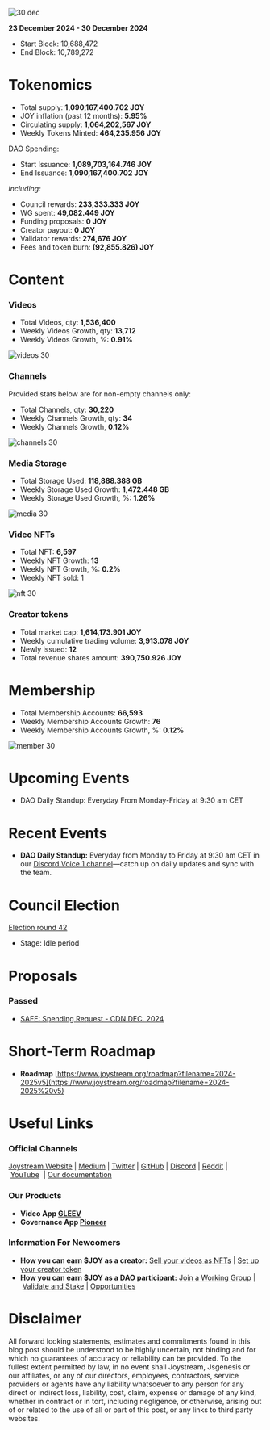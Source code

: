 ![30 dec](https://github.com/user-attachments/assets/9f527d45-b036-43d1-a306-230ff7e3ad7b)

**23 December 2024 - 30 December 2024**

- Start Block: 10,688,472
- End Block: 10,789,272

# Tokenomics

- Total supply: **1,090,167,400.702 JOY**
- JOY inflation (past 12 months): **5.95%**
- Circulating supply: **1,064,202,567 JOY**
- Weekly Tokens Minted: **464,235.956 JOY**

DAO Spending:

- Start Issuance: **1,089,703,164.746 JOY**
- End Issuance: **1,090,167,400.702 JOY**

*including:*

- Council rewards: **233,333.333 JOY**
- WG spent: **49,082.449 JOY**
- Funding proposals: **0 JOY**
- Creator payout: **0 JOY**
- Validator rewards: **274,676 JOY**
- Fees and token burn: **(92,855.826) JOY**

# **Content**

### Videos

- Total Videos, qty: **1,536,400**
- Weekly Videos Growth, qty: **13,712**
- Weekly Videos Growth, %: **0.91%**

![videos 30](https://github.com/user-attachments/assets/5bcd516d-9030-4d01-9af7-33b4c4dbc923)

### Channels

Provided stats below are for non-empty channels only:

- Total Channels, qty: **30,220**
- Weekly Channels Growth, qty: **34**
- Weekly Channels Growth, **0.12%**

![channels 30](https://github.com/user-attachments/assets/10c9b6e9-fdd5-47c3-851c-81b0e726eed3)

### Media Storage

- Total Storage Used: **118,888.388 GB**
- Weekly Storage Used Growth: **1,472.448 GB**
- Weekly Storage Used Growth, %: **1.26%**

![media 30](https://github.com/user-attachments/assets/3ee445a7-10b1-49de-bdbb-2c4722f6d837)

### Video NFTs

- Total NFT: **6,597**
- Weekly NFT Growth: **13**
- Weekly NFT Growth, %: **0.2%**
- Weekly NFT sold: 1

![nft 30](https://github.com/user-attachments/assets/e71e0c73-f4ce-432e-ad86-b28d40e7f7fb)

### Creator tokens

- Total market cap: **1,614,173.901 JOY**
- Weekly cumulative trading volume: **3,913.078 JOY**
- Newly issued: **12**
- Total revenue shares amount: **390,750.926 JOY**

# **Membership**

- Total Membership Accounts: **66,593**
- Weekly Membership Accounts Growth: **76**
- Weekly Membership Accounts Growth, %: **0.12%**

![member 30](https://github.com/user-attachments/assets/f1c05c61-dad8-4fd5-b212-2824b5cdfd13)

# **Upcoming Events**

- DAO Daily Standup: Everyday From Monday-Friday at 9:30 am CET

# **Recent Events**

- **DAO Daily Standup:** Everyday from Monday to Friday at 9:30 am CET in our [Discord Voice 1 channel](https://discord.gg/NaNzysB5YZ)—catch up on daily updates and sync with the team.

# **Council Election**

[Election round 42](https://pioneerapp.xyz/#/election)

- Stage: Idle period

# Proposals

### Passed

- [SAFE: Spending Request - CDN DEC. 2024](https://pioneerapp.xyz/#/proposals/preview/1059)

# **Short-Term Roadmap**

- **Roadmap** [https://www.joystream.org/roadmap?filename=2024-2025v5](https://www.joystream.org/roadmap?filename=2024-2025%20v5)

# **Useful Links**

### **Official Channels**

[Joystream Website](https://www.joystream.org/) | [Medium](https://blog.joystream.org/) | [Twitter](https://twitter.com/JoystreamDAO/) | [GitHub](https://github.com/Joystream) | [Discord](https://discord.com/invite/DE9UN3YpRP) | [Reddit](https://www.reddit.com/r/joystream_dao/) | [YouTube](https://www.youtube.com/@joystream8627)  | [Our documentation](https://handbook.joystream.org/)

### **Our Products**

- **Video App [GLEEV](https://gleev.xyz/)**
- **Governance App [Pioneer](https://pioneerapp.xyz/)**

### **Information For Newcomers**

- **How you can earn $JOY as a creator:** [Sell your videos as NFTs](https://www.joystream.org/ru/#video-nfts) | [Set up your creator token](https://www.joystream.org/ru/#creator-tokens)
- **How you can earn $JOY as a DAO participant:** [Join a Working Group](https://pioneerapp.xyz/#/working-groups/openings) | [Validate and Stake](https://handbook.joystream.org/system/nomination) | [Opportunities](https://discord.com/channels/811216481340751934/1119240044830527529)

# **Disclaimer**

All forward looking statements, estimates and commitments found in this blog post should be understood to be highly uncertain, not binding and for which no guarantees of accuracy or reliability can be provided. To the fullest extent permitted by law, in no event shall Joystream, Jsgenesis or our affiliates, or any of our directors, employees, contractors, service providers or agents have any liability whatsoever to any person for any direct or indirect loss, liability, cost, claim, expense or damage of any kind, whether in contract or in tort, including negligence, or otherwise, arising out of or related to the use of all or part of this post, or any links to third party websites.
